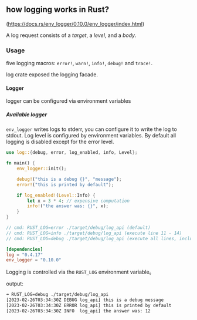 ## how logging works in Rust?

(https://docs.rs/env_logger/0.10.0/env_logger/index.html)

A log request consists of a *target*, a *level*, and a *body*.

### Usage
five logging macros: `error!`, `warn!`, `info!`, `debug!` and `trace!`.

log crate exposed the logging facade.

#### Logger
logger can be configured via environment variables

##### Available logger
`env_logger` writes logs to stderr, you can configure it to write the log to stdout.
Log level is configured by environment variables. By default all logging is disabled except for the error level.

```Rust
use log::{debug, error, log_enabled, info, Level};

fn main() {
    env_logger::init();

    debug!("this is a debug {}", "message");
    error!("this is printed by default");

    if log_enabled!(Level::Info) {
        let x = 3 * 4; // expensive computation
        info!("the answer was: {}", x);
    }
}

// cmd: RUST_LOG=error ./target/debug/log_api (default)
// cmd: RUST_LOG=info ./target/debug/log_api (execute line 11 - 14)
// cmd: RUST_LOG=debug ./target/debug/log_api (execute all lines, including error and info)
```

```toml
[dependencies]
log = "0.4.17"
env_logger = "0.10.0"
```
Logging is controlled via the `RUST_LOG` environment variable。

output:
```sh
➜ RUST_LOG=debug ./target/debug/log_api
[2023-02-26T03:34:30Z DEBUG log_api] this is a debug message
[2023-02-26T03:34:30Z ERROR log_api] this is printed by default
[2023-02-26T03:34:30Z INFO  log_api] the answer was: 12

```

